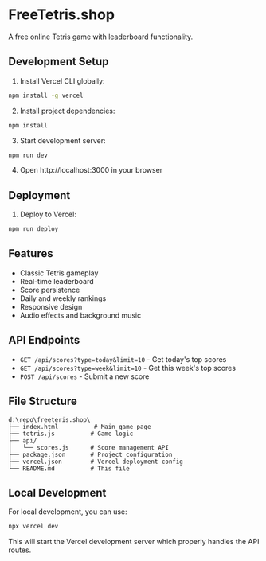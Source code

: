 # FreeTetris.shop

A free online Tetris game with leaderboard functionality.

## Development Setup

1. Install Vercel CLI globally:
```bash
npm install -g vercel
```

2. Install project dependencies:
```bash
npm install
```

3. Start development server:
```bash
npm run dev
```

4. Open http://localhost:3000 in your browser

## Deployment

1. Deploy to Vercel:
```bash
npm run deploy
```

## Features

- Classic Tetris gameplay
- Real-time leaderboard
- Score persistence
- Daily and weekly rankings
- Responsive design
- Audio effects and background music

## API Endpoints

- `GET /api/scores?type=today&limit=10` - Get today's top scores
- `GET /api/scores?type=week&limit=10` - Get this week's top scores
- `POST /api/scores` - Submit a new score

## File Structure

```
d:\repo\freeteris.shop\
├── index.html          # Main game page
├── tetris.js          # Game logic
├── api/
│   └── scores.js      # Score management API
├── package.json       # Project configuration
├── vercel.json        # Vercel deployment config
└── README.md          # This file
```

## Local Development

For local development, you can use:
```bash
npx vercel dev
```

This will start the Vercel development server which properly handles the API routes.
